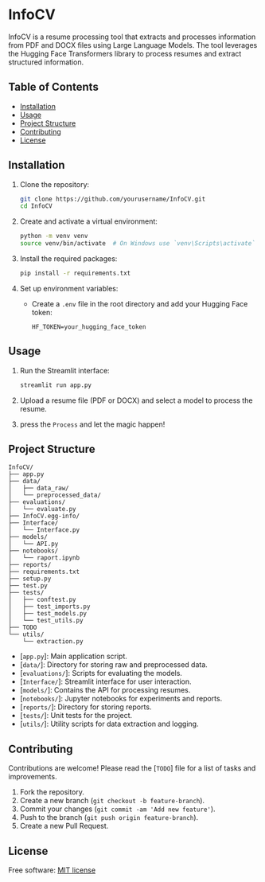 # InfoCV

InfoCV is a resume processing tool that extracts and processes information from PDF and DOCX files using Large Language Models. The tool leverages the Hugging Face Transformers library to process resumes and extract structured information.

## Table of Contents

- [Installation](#installation)
- [Usage](#usage)
- [Project Structure](#project-structure)
- [Contributing](#contributing)
- [License](#license)

## Installation

1. Clone the repository:
    ```sh
    git clone https://github.com/yourusername/InfoCV.git
    cd InfoCV
    ```

2. Create and activate a virtual environment:
    ```sh
    python -m venv venv
    source venv/bin/activate  # On Windows use `venv\Scripts\activate`
    ```

3. Install the required packages:
    ```sh
    pip install -r requirements.txt
    ```

4. Set up environment variables:
    - Create a `.env` file in the root directory and add your Hugging Face token:
        ```env
        HF_TOKEN=your_hugging_face_token
        ```

## Usage

1. Run the Streamlit interface:
    ```sh
    streamlit run app.py
    ```

2. Upload a resume file (PDF or DOCX) and select a model to process the resume.
3. press the `Process` and let the magic happen!

## Project Structure

```plaintext
InfoCV/
├── app.py
├── data/
│   ├── data_raw/
│   └── preprocessed_data/
├── evaluations/
│   └── evaluate.py
├── InfoCV.egg-info/
├── Interface/
│   └── Interface.py
├── models/
│   └── API.py
├── notebooks/
│   └── raport.ipynb
├── reports/
├── requirements.txt
├── setup.py
├── test.py
├── tests/
│   ├── conftest.py
│   ├── test_imports.py
│   ├── test_models.py
│   └── test_utils.py
├── TODO
└── utils/
    └── extraction.py
```

- [`app.py`]: Main application script.
- [`data/`]: Directory for storing raw and preprocessed data.
- [`evaluations/`]: Scripts for evaluating the models.
- [`Interface/`]: Streamlit interface for user interaction.
- [`models/`]: Contains the API for processing resumes.
- [`notebooks/`]: Jupyter notebooks for experiments and reports.
- [`reports/`]: Directory for storing reports.
- [`tests/`]: Unit tests for the project.
- [`utils/`]: Utility scripts for data extraction and logging.

## Contributing

Contributions are welcome! Please read the [`TODO`] file for a list of tasks and improvements.

1. Fork the repository.
2. Create a new branch (`git checkout -b feature-branch`).
3. Commit your changes (`git commit -am 'Add new feature'`).
4. Push to the branch (`git push origin feature-branch`).
5. Create a new Pull Request.

## License
Free software: [MIT license](LICENSE)
